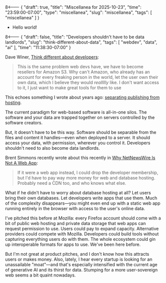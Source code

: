 8<--- { "draft": true, "title": "Miscellanea for 2025-10-23", "time": "23:59:00-07:00", "type": "miscellanea", "slug": "miscellanea", "tags": [ "miscellanea" ] }

- Hello world!

8<--- { "draft": false, "title": "Developers shouldn't have to be data landlords", "slug": "think-different-about-data", "tags": [ "webdev", "data", "ai" ], "time": "11:38:30-07:00" }

Dave Winer, [Think different about developers](http://scripting.com/2025/10/23/133525.html#a133630):

> This is the same problem web devs have, we have to become resellers for Amazon S3. Why can't Amazon, who already has an account for every freaking person in the world, let the user own their own data, which I believe they would _reallllly_ like. I don't want access to it, I just want to make great tools for them to use

This echoes something I wrote about years ago: [separating publishing from hosting](https://blog.lmorchard.com/2014/10/09/separating-publishing-from-hosting-on-the-web/).

The current paradigm for web-based software is all-in-one silos. The software and your data are trapped together on servers controlled by the software creators.

But, it doesn't have to be this way. Software should be separable from the files and content it handles—even when deployed to a server. It should access your data, with permission, wherever you control it. Developers shouldn't need to also become data landlords.

Brent Simmons recently wrote about this recently in [Why NetNewsWire Is Not A Web App](https://inessential.com/?postid=1676):

> If it were a web app instead, I could drop the developer membership, but I'd have to pay way more money for web and database hosting. Probably need a CDN too, and who knows what else.

What if he didn't have to worry about database hosting at all? Let users bring their own databases. Let developers write apps that use them. Much of the complexity disappears—you might even end up with a static web app running entirely in the browser with access to the user's online data.

I've pitched this before at Mozilla: every Firefox account should come with a bit of public web hosting and private data storage that web apps can request permission to use. Users could pay to expand capacity. Alternative providers could compete with Mozilla. Developers could build tools without capturing everything users do with them. The whole ecosystem could gin up interoperable formats for apps to use. We've been here before.

But I'm not great at product pitches, and I don't know how this attracts users or makes money. Also, lately, I hear every startup is looking for an unassailable "moat"—and that's especially intensified with the current age of generative AI and its thirst for data. Stumping for a more user-sovereign web seems a bit quaint nowadays.
